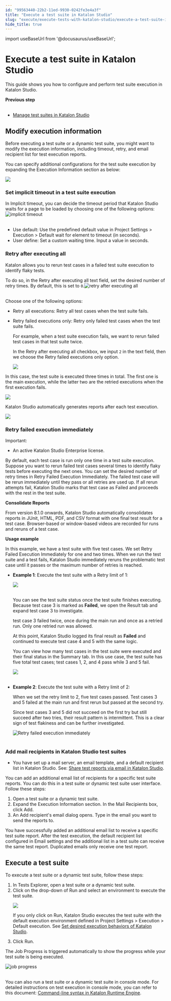 ```yaml
---
id: "99563440-22b2-11ed-9930-0242fe3e4a3f"
title: "Execute a test suite in Katalon Studio"
slug: "execute/execute-tests-with-katalon-studio/execute-a-test-suite-in-katalon-studio"
hide_title: true
---
```

import useBaseUrl from '@docusaurus/useBaseUrl';


# <a id="concept-5022" class="anchor_top_offset"/><a id="ariaid-title1" class="anchor_top_offset"/>Execute a test suite in <span xmlns="http://www.w3.org/1999/xhtml" className="ph">Katalon Studio</span> 

<p xmlns="http://www.w3.org/1999/xhtml" className="p">This guide shows you how to configure and perform test suite execution in <span className="ph">Katalon Studio</span>.</p> 
<nav xmlns="http://www.w3.org/1999/xhtml" role="navigation" className="related-links"><div className="linklist"><strong>Previous step</strong><br /><br /><ul className="linklist"><li className="linklist"><a className="link" href="/docs/organize/manage-tests/test-suite/manage-test-suites-in-katalon-studio">Manage test suites in Katalon Studio</a></li></ul></div></nav> 

## <a id="id_2" class="anchor_top_offset"/>Modify execution information

<p xmlns="http://www.w3.org/1999/xhtml" className="shortdesc">Before executing a test suite or a dynamic test suite, you might want to modify the execution information, including timeout, retry, and email recipient list for test execution reports.</p> 
<p xmlns="http://www.w3.org/1999/xhtml" className="p">You can specify additional configurations for the test suite execution by expanding the <span className="ph uicontrol">Execution Information</span> section as below:</p> 
<p xmlns="http://www.w3.org/1999/xhtml" className="p"><img className="image" width={700} src={useBaseUrl("/be4e4860-64ab-11ed-a602-0242cfbc79b5.png")} /></p> 

### <a id="concept-8095" class="anchor_top_offset"/>Set implicit timeout in a test suite execution

<p xmlns="http://www.w3.org/1999/xhtml" className="p">In <span className="ph uicontrol">Implicit timeout</span>, you can decide the timeout period that Katalon Studio waits for a page to be loaded by choosing one of the following options:<img className="image" src={useBaseUrl("https://github.com/katalon-studio/docs-images/raw/master/katalon-studio/docs/create-test-suite/implicit-timeout.png")} width={500} alt="implicit timeout" /><br /><br /></p> 
<div xmlns="http://www.w3.org/1999/xhtml" className="p"><ul className="ul"><li className="li"><span className="ph uicontrol">Use default</span>: Use the predefined default value in <span className="ph uicontrol">Project Settings</span> &gt; <span className="ph uicontrol">Execution</span> &gt; <span className="ph uicontrol">Default wait for element to timeout (in seconds)</span>.</li><li className="li"><span className="ph uicontrol">User define</span>: Set a custom waiting time. Input a value in seconds.</li></ul></div>

### <a id="concept-8352" class="anchor_top_offset"/>Retry after executing all

<p xmlns="http://www.w3.org/1999/xhtml" className="p">Katalon allows you to rerun test cases in a failed test suite execution to identify flaky tests.</p> 
<p xmlns="http://www.w3.org/1999/xhtml" className="p">To do so, in the <span className="ph uicontrol">Retry after executing all</span> text field, set the desired number of retry times. By default, this is set to <code className="ph codeph">0</code>.<img className="image" src={useBaseUrl("https://github.com/katalon-studio/docs-images/raw/master/katalon-studio/docs/dynamic-test-suite-ks/KS-DYNAMIC-Retry-options.png")} width={350} alt="retry after executing all" /><br /><br /></p> 
<div xmlns="http://www.w3.org/1999/xhtml" className="p">Choose one of the following options:<ul className="ul"><li className="li"><span className="ph uicontrol">Retry all executions</span>: Retry all test cases when the test suite fails.</li><li className="li">
      <p className="p"><span className="ph uicontrol">Retry failed executions only</span>: Retry only failed test cases when the test suite fails.</p>
      <p className="p">For example, when a test suite execution fails, we want to rerun failed test cases in that test suite twice.</p>
      <p className="p">In the <span className="ph uicontrol">Retry after executing all</span> checkbox, we input <code className="ph codeph">2</code> in the text field, then we choose the <span className="ph uicontrol">Retry failed executions only</span> option.</p><p className="p"><img className="image" width={350} src={useBaseUrl("/be3bd1d0-64ab-11ed-a602-0242cfbc79b5.png")} /></p>
    </li></ul></div>
<p xmlns="http://www.w3.org/1999/xhtml" className="p">In this case, the test suite is executed three times in total. The first one is the main execution, while the latter two are the retried executions when the first execution fails.</p> 
<p xmlns="http://www.w3.org/1999/xhtml" className="p"><img className="image" width={600} src={useBaseUrl("/be184440-64ab-11ed-a602-0242cfbc79b5.png")} /></p> 
<p xmlns="http://www.w3.org/1999/xhtml" className="p">Katalon Studio automatically generates reports after each test execution.</p> 
<p xmlns="http://www.w3.org/1999/xhtml" className="p"><img className="image" width={500} src={useBaseUrl("/bdfe0580-64ab-11ed-a602-0242cfbc79b5.png")} /></p> 

### <a id="concept-6469" class="anchor_top_offset"/>Retry failed execution immediately

<div xmlns="http://www.w3.org/1999/xhtml" className="note important note_important"><span className="note__title">Important:</span> 
  <ul className="ul"><li className="li">
      <p className="p">An active Katalon Studio Enterprise license.</p>
    </li></ul>
</div>
<p xmlns="http://www.w3.org/1999/xhtml" className="p">By default, each test case is run only one time in a test suite execution. Suppose you want to rerun failed test cases several times to identify flaky tests before executing the next ones. You can set the desired number of retry times in <span className="ph uicontrol">Retry Failed Execution Immediately</span>. The failed test case will be rerun immediately until they pass or all retries are used up. If all rerun attempts fail, Katalon Studio marks that test case as <span className="ph uicontrol">Failed</span> and proceeds with the rest in the test suite.</p> 
<p xmlns="http://www.w3.org/1999/xhtml" className="p"><strong className="ph b">Consolidate Reports</strong></p> 
<p xmlns="http://www.w3.org/1999/xhtml" className="p">From version 8.1.0 onwards, Katalon Studio automatically consolidates reports in JUnit, HTML, PDF, and CSV format with one final test result for a test case. Browser-based or window-based videos are recorded for runs and reruns of a test case.</p> 
<p xmlns="http://www.w3.org/1999/xhtml" className="p"><strong className="ph b">Usage example</strong></p> 
<p xmlns="http://www.w3.org/1999/xhtml" className="p">In this example, we have a test suite with five test cases. We set <span className="ph uicontrol">Retry Failed Execution Immediately</span> for one and two times. When we run the test suite and a test fails, Katalon Studio immediately reruns the problematic test case until it passes or the maximum number of retries is reached.</p> 
<ul xmlns="http://www.w3.org/1999/xhtml" className="ul"><li className="li">     <p className="p"> <strong className="ph b">Example 1</strong>: Execute the test suite with a Retry limit of 1:</p>     <p className="p"><img className="image" src={useBaseUrl("https://github.com/katalon-studio/docs-images/raw/master/katalon-studio/docs/create-test-suite/ts-with-5-tc-and-retry-fail-1.png")} width={500} /><br /><br /></p>     <p className="p">You can see the test suite status once the test suite finishes executing. Because test case 3 is marked as <strong className="ph b">Failed</strong>, we open the <span className="ph uicontrol">Result</span> tab and expand test case 3 to investigate.</p>     <p className="p">test case 3 failed twice, once during the main run and once as a retried run. Only one retried run was allowed.</p>     <p className="p">At this point, <span className="ph">Katalon Studio</span> logged its final result as <strong className="ph b">Failed</strong> and continued to execute test case 4 and 5 with the same logic.</p>     <p className="p">You can view how many test cases in the test suite were executed and their final status in the <span className="ph uicontrol">Summary</span> tab. In this use case, the test suite has five total test cases; test cases 1, 2, and 4 pass while 3 and 5 fail.</p>     <p className="p"><img className="image" src={useBaseUrl("https://github.com/katalon-studio/docs-images/raw/master/katalon-studio/docs/create-test-suite/retry-usage-example-result.png")} width={600} /><br /><br /></p>   </li><li className="li">     <p className="p"><strong className="ph b">Example 2</strong>: Execute the test suite with a Retry limit of 2:</p>     <p className="p">When we set the retry limit to 2, five test cases passed. Test cases 3 and 5 failed at the main run and first rerun but passed at the second try.</p>     <p className="p">Since test cases 3 and 5 did not succeed on the first try but still succeed after two tries, their result pattern is intermittent. This is a clear sign of test flakiness and can be further investigated.</p>     <p className="p"><img className="image" src={useBaseUrl("https://github.com/katalon-studio/docs-images/raw/master/katalon-studio/docs/create-test-suite/retry-2-times-result.png")} width={600} alt="Retry failed execution immediately" /><br /><br /></p>   </li></ul> 

### <a id="task-2165" class="anchor_top_offset"/>Add mail recipients in <span xmlns="http://www.w3.org/1999/xhtml" className="ph">Katalon Studio</span>  test suites

<div xmlns="http://www.w3.org/1999/xhtml" className="section prereq p"><ul className="ul"><li className="li"><p className="p">You have  set up a mail server, an email template, and a default recipient list in <span className="ph">Katalon Studio</span>. See: <a className="xref" href="/docs/analyze/reports/manage-reports/share-test-reports-via-email-in-katalon-studio">Share test reports via email in <span className="ph">Katalon Studio</span></a>.</p></li></ul></div>
<section xmlns="http://www.w3.org/1999/xhtml" className="section context">You can add an additional email list of recipients for a specific test suite reports. You can do this in a test suite or dynamic test suite user interface. Follow these steps:</section> 
<ol xmlns="http://www.w3.org/1999/xhtml" className="ol steps"><li className="li step"><span className="ph cmd">Open a test suite or a dynamic test suite.</span></li><li className="li step"><span className="ph cmd">Expand the <span className="ph uicontrol">Execution Information</span> section. In the <span className="ph uicontrol">Mail Recipients</span> box, click <span className="ph uicontrol">Add</span>.</span></li><li className="li step"><span className="ph cmd">An <span className="ph uicontrol">Add recipient's email</span> dialog opens. Type in the email you want to send the reports to.</span></li></ol> 
<section xmlns="http://www.w3.org/1999/xhtml" className="section result">You have successfully added an additional email list to receive a specific test suite report. After the test execution, the default recipient list configured in <span className="ph uicontrol">Email settings</span> and the additional list in a test suite can receive the same test report. Duplicated emails only receive one test report.</section> 

## <a id="task-1705" class="anchor_top_offset"/>Execute a test suite

<section xmlns="http://www.w3.org/1999/xhtml" className="section context">To execute a test suite or a dynamic test suite, follow these steps:</section> 
<ol xmlns="http://www.w3.org/1999/xhtml" className="ol steps"><li className="li step stepexpand"><span className="ph cmd">In <span className="ph uicontrol">Tests Explorer</span>, open a test suite or a dynamic test suite.</span></li><li className="li step stepexpand"><span className="ph cmd">Click on the drop-down of <span className="ph uicontrol">Run</span> and select an environment to execute the test suite.</span><div className="itemgroup info">       <p className="p"><img className="image" width={250} src={useBaseUrl("/138e0150-3241-11ed-9930-0242fe3e4a3f.png")} /></p>       <p className="p">If you only click on <span className="ph uicontrol">Run</span>, Katalon Studio executes the test suite with the default execution environment defined in <span className="ph uicontrol">Project Settings</span> &gt; <span className="ph uicontrol">Execution</span> &gt; <span className="ph uicontrol">Default execution</span>. See <a className="xref" href="/docs/create-tests/manage-projects/project-settings/set-desired-execution-behaviors-of-katalon-studio">Set desired execution behaviors of   <span className="ph">Katalon Studio</span></a>.</p>     </div></li><li className="li step stepexpand"><span className="ph cmd">Click <span className="ph uicontrol">Run</span>.</span></li></ol> 
<section xmlns="http://www.w3.org/1999/xhtml" className="section result">   <p className="p">The <span className="ph uicontrol">Job Progress</span> is triggered automatically to show the progress while your test suite is being executed.</p><img className="image" src={useBaseUrl("https://github.com/katalon-studio/docs-images/raw/master/katalon-studio/docs/create-test-suite/job-progress.png")} width={600} alt="job progress" /><br /><br />   <p className="p">You can also run a test suite or a dynamic test suite in console mode. For detailed instructions on test execution in console mode, you can refer to this document: <a className="xref" href="/docs/execute/katalon-runtime-engine/command-line-syntax-in-katalon-runtime-engine">Command-line syntax in Katalon Runtime Engine</a>.</p> </section> 
